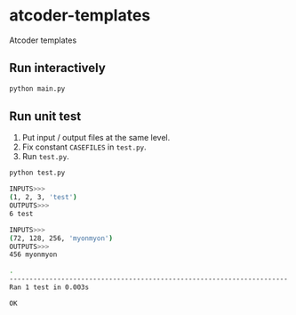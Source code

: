 # atcoder-templates
Atcoder templates

## Run interactively
```bash
python main.py
```

## Run unit test

1. Put input / output files at the same level.
1. Fix constant `CASEFILES` in `test.py`.
1. Run `test.py`.

```bash
python test.py
```

```bash
INPUTS>>>
(1, 2, 3, 'test')
OUTPUTS>>>
6 test

INPUTS>>>
(72, 128, 256, 'myonmyon')
OUTPUTS>>>
456 myonmyon

.
----------------------------------------------------------------------
Ran 1 test in 0.003s

OK
```